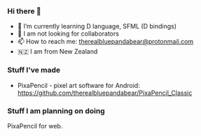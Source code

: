 ### Hi there 👋

- 🌱 I’m currently learning D language, SFML (D bindings)
- 👯 I am not looking for collaborators
- 📫 How to reach me: therealbluepandabear@protonmail.com
- 🇳🇿 I am from New Zealand

### Stuff I've made

- PixaPencil - pixel art software for Android: https://github.com/therealbluepandabear/PixaPencil_Classic

### Stuff I am planning on doing

PixaPencil for web.








